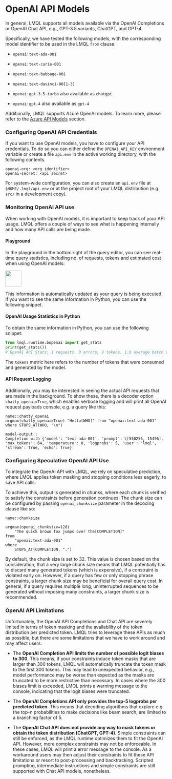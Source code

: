 # OpenAI API Models

In general, LMQL supports all models available via the OpenAI Completions or OpenAI Chat API, e.g., GPT-3.5 variants, ChatGPT, and GPT-4.

Specifically, we have tested the following models, with the corresponding model identifier to be used in the LMQL `from` clause:

* `openai:text-ada-001`
* `openai:text-curie-001`
* `openai:text-babbage-001`
* `openai:text-davinci-00[1-3]`

* `openai:gpt-3.5-turbo` also available as `chatgpt`
* `openai:gpt-4` also available as `gpt-4`


Additionally, LMQL supports Azure OpenAI models. To learn more, please refer to the [Azure API Models](azure.md) section.

### Configuring OpenAI API Credentials

If you want to use OpenAI models, you have to configure your API credentials. To do so you can either define the `OPENAI_API_KEY` environment variable or create a file `api.env` in the active working directory, with the following contents.

```
openai-org: <org identifier>
openai-secret: <api secret>
```

For system-wide configuration, you can also create an `api.env` file at `$HOME/.lmql/api.env` or at the project root of your LMQL distribution (e.g. `src/` in a development copy).

### Monitoring OpenAI API use

When working with OpenAI models, it is important to keep track of your API usage. LMQL offers a couple of ways to see what is happening internally and how many API calls are being made.

#### Playground

In the playground in the bottom right of the query editor, you can see real-time query statistics, including no. of requests, tokens and estimated cost when using OpenAI models:

<img src="https://user-images.githubusercontent.com/17903049/233836413-7e8ac978-4038-4b8e-a690-7090d8695513.png" height="50"/>

This information is automatically updated as your query is being executed. If you want to see the same information in Python, you can use the following snippet.

#### OpenAI Usage Statistics in Python

To obtain the same information in Python, you can use the following snippet:

```python
from lmql.runtime.bopenai import get_stats
print(get_stats())
# OpenAI API Stats: 1 requests, 0 errors, 9 tokens, 1.0 average batch size
```

The `tokens` metric here refers to the number of tokens that were consumed and generated by the model.

#### API Request Logging

Additionally, you may be interested in seeing the actual API requests that are made in the background. To show these, there is a decoder option `chatty_openai=True`, which enables verbose logging and will print all OpenAI request payloads console, e.g. a query like this:

```{lmql}
name::chatty_openai
argmax(chatty_openai=True) "Hello[WHO]" from "openai:text-ada-001" where STOPS_AT(WHO, "\n")

model-output::
Completion with {'model': 'text-ada-001', 'prompt': \[550256, 15496], 'max_tokens': 64, 'temperature': 0, 'logprobs': 5, 'user': 'lmql', 'stream': True, 'echo': True}
```

### Configuring Speculative OpenAI API Use

To integrate the OpenAI API with LMQL, we rely on speculative prediction, where LMQL applies token masking and stopping conditions less eagerly, to save API calls. 

To achieve this, output is generated in chunks, where each chunk is verified to satisfy the constraints before generation continues. The chunk size can be configured by passing `openai_chunksize` parameter in the decoding clause like so:

```{lmql}
name::chunksize

argmax(openai_chunksize=128)
    "The quick brown fox jumps over the[COMPLETION]"
from
    "openai:text-ada-001"
where
    STOPS_AT(COMPLETION, ".")
```

By default, the chunk size is set to 32. This value is chosen based on the consideration, that a very large chunk size means that LMQL potentially has to discard many generated tokens (which is expensive), if a constraint is violated early on. However, if a query has few or only stopping phrase constraints, a larger chunk size may be beneficial for overall query cost. In general, if a query requires multiple long, uninterrupted sequences to be generated without imposing many constraints, a larger chunk size is recommended.


### OpenAI API Limitations

Unfortunately, the OpenAI API Completions and Chat API are severely limited in terms of token masking and the availability of the token distribution per predicted token. LMQL tries to leverage these APIs as much as possible, but there are some limitations that we have to work around and may affect users:

* The **OpenAI Completion API limits the number of possible logit biases to 300**. This means, if your constraints induce token masks that are larger than 300 tokens, LMQL will automatically truncate the token mask to the first 300 tokens. This may lead to unexpected behavior, e.g., model performance may be worse than expected as the masks are truncated to be more restrictive than necessary. In cases where the 300 biases limit is exceeded, LMQL prints a warning message to the console, indicating that the logit biases were truncated.

* The **OpenAI Completions API only provides the top-5 logprobs per predicted token**. This means that decoding algorithms that explore e.g. the top-n probabilities to make decisions like beam search, are limited to a branching factor of 5.

* The **OpenAI Chat API does not provide any way to mask tokens or obtain the token distribution (ChatGPT, GPT-4)**. Simple constraints can still be enforced, as the LMQL runtime optimizes them to fit the OpenAI API. However, more complex constraints may not be enforceable. In these cases, LMQL will print a error message to the console. As a workaround users may then adjust their constraints to fit these API limitations or resort to post-processing and backtracking. Scripted prompting, intermediate instructions and simple constraints are still supported with Chat API models, nonetheless.